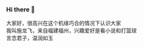 ### Hi there 👋
大家好，很高兴在这个机缘巧合的情况下认识大家  
我叫施龙飞，来自福建福州，兴趣爱好是看小说和打篮球  
言念君子，温润如玉  
<!--
**211806182/211806182** is a ✨ _special_ ✨ repository because its `README.md` (this file) appears on your GitHub profile.
Here are some ideas to get you started:
s
- 🔭 I’m currently working on 大家好
- 🌱 I’m currently learning ...
- 👯 I’m looking to collaborate on ...
- 🤔 I’m looking for help with ...
- 💬 Ask me about ...
- 📫 How to reach me: ...
- 😄 Pronouns: ...
- ⚡ Fun fact: ...
-->
